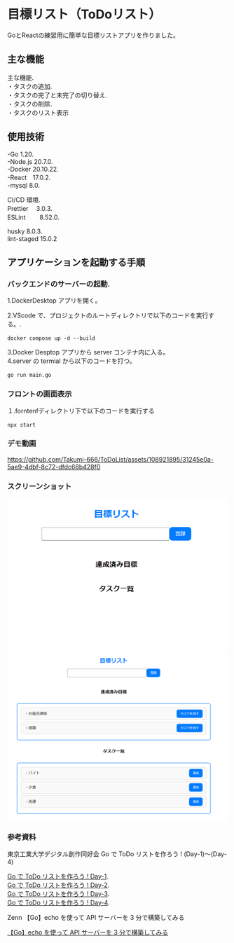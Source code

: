 # 目標リスト（ToDoリスト）
GoとReactの練習用に簡単な目標リストアプリを作りました。



## 主な機能
主な機能.   
・タスクの追加.   
・タスクの完了と未完了の切り替え.   
・タスクの削除.   
・タスクのリスト表示

## 使用技術

-Go 1.20.   
-Node.js 20.7.0.   
-Docker 20.10.22.   
-React　17.0.2.   
-mysql 8.0.   

CI/CD 環境.   
Prettier 　3.0.3.   
ESLint 　　8.52.0.   

husky 8.0.3.   
lint-staged 15.0.2

## アプリケーションを起動する手順

### バックエンドのサーバーの起動.   
1.DockerDesktop アプリを開く。  

2.VScode で、プロジェクトのルートディレクトリで以下のコードを実行する。.   

```
docker compose up -d --build
```

3.Docker Desptop アプリから server コンテナ内に入る。    
4.server の termial から以下のコードを打つ。

```
go run main.go
```

### フロントの画面表示
１.forntenfディレクトリ下で以下のコードを実行する

```
npx start
```

### デモ動画


https://github.com/Takumi-666/ToDoList/assets/108921895/31245e0a-5ae9-4dbf-8c72-dfdc68b428f0




### スクリーンショット

![スクリーンショット](/screenshots/screenshot1.png)
![スクリーンショット](/screenshots/screenshot2.png)

### 参考資料　

東京工業大学デジタル創作同好会 Go で ToDo リストを作ろう ! (Day-1)～(Day-4)

[Go で ToDo リストを作ろう ! Day-1](https://trap.jp/post/1515).   
[Go で ToDo リストを作ろう ! Day-2](https://trap.jp/post/1302/).   
[Go で ToDo リストを作ろう ! Day-3](https://trap.jp/post/1517/).   
[Go で ToDo リストを作ろう ! Day-4](https://trap.jp/post/1518/).   

Zenn 【Go】echo を使って API サーバーを 3 分で構築してみる

[【Go】echo を使って API サーバーを 3 分で構築してみる](https://zenn.dev/def_yuisato/articles/echo-get-started)
